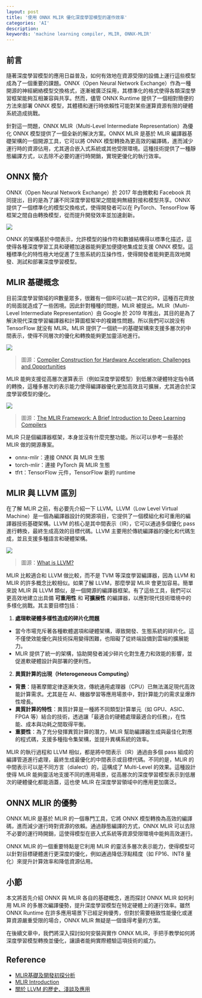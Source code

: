 ```yaml
---
layout: post
title: '使用 ONNX MLIR 優化深度學習模型的運作效率'
categories: 'AI'
description: 
keywords: 'machine learning compiler, MLIR, ONNX-MLIR'
---
```



## 前言 
隨著深度學習模型的應用日益普及，如何有效地在資源受限的設備上運行這些模型成為了一個重要的課題。ONNX（Open Neural Network Exchange）作為一種開源的神經網絡模型交換格式，逐漸被廣泛採用，其標準化的格式使得各類深度學習框架能夠互相兼容與共享。然而，儘管 ONNX Runtime 提供了一個相對簡便的方法來部署 ONNX 模型，其體積和運行時依賴性可能對某些運算資源有限的硬體系統造成挑戰。

針對這一問題，ONNX MLIR（Multi-Level Intermediate Representation）為優化 ONNX 模型提供了一個全新的解決方案。ONNX MLIR 是基於 MLIR 編譯器基礎架構的一個開源工具，它可以將 ONNX 模型轉換為更高效的編譯碼，進而減少運行時的資源佔用，尤其適合嵌入式系統或其他受限環境。這種技術提供了一種靜態編譯方式，以去除不必要的運行時開銷，實現更優化的執行效率。

## ONNX 簡介
ONNX（Open Neural Network Exchange）於 2017 年由微軟和 Facebook 共同提出，目的是為了讓不同深度學習框架之間能夠無縫對接和模型共享。ONNX 提供了一個標準化的模型交換格式，使得開發者可以在 PyTorch、TensorFlow 等框架之間自由轉換模型，從而提升開發效率並加速創新。

![](https://www.aurigait.com/wp-content/uploads/2023/01/1_unnamed.png)

ONNX 的架構基於中間表示，允許模型的操作符和數據結構得以標準化描述，這使得各種深度學習工具和硬體加速器能夠更加便捷地集成並支援 ONNX 模型。這種標準化的特性極大地促進了生態系統的互操作性，使得開發者能夠更高效地開發、測試和部署深度學習模型。

## MLIR 基礎概念
目前深度學習領域的IR數量眾多，很難有一個IR可以統一其它的IR，這種百花齊放的局面就造成了一些困境。因此針對種種的問題，MLIR 被提出。MLIR（Multi-Level Intermediate Representation）由 Google 於 2019 年推出，其目的是為了解決現代深度學習編譯器和計算圖框架中的複雜性問題。所以我們可以說没有 TensorFlow 就没有 MLIR。MLIR 提供了一個統一的基礎架構來支援多層次的中間表示，使得不同層次的優化和轉換能夠更加靈活地進行。

![](https://www.tensorflow.org/mlir/images/mlir-infra.svg)
> 圖源：[Compiler Construction for Hardware Acceleration: Challenges and Opportunities](https://mlhardware.github.io/2020/mlir-albert-cohen.pdf)

MLIR 能夠支援從高層次運算表示（例如深度學習模型）到低層次硬體特定指令碼的轉換，這種多層次的表示能力使得編譯器優化更加高效且可擴展，尤其適合於深度學習模型的優化。

![](https://files.speakerdeck.com/presentations/0ae89b2e54fd453291950270f4c1f4ab/slide_21.jpg)
> 圖源：[The MLIR Framework: A Brief Introduction to Deep Learning Compilers](https://speakerdeck.com/dafnamordechai/the-mlir-framework-a-brief-introduction-to-deep-learning-compilers?slide=22)

MLIR 只是個編譯器框架，本身並沒有什麼完整功能。所以可以參考一些基於 MLIR 做的開源專案。

- onnx-mlir：連接 ONNX 與 MLIR 生態
- torch-mlir：連接 PyTorch 與 MLIR 生態
- tfrt：TensorFlow 元件，TensorFlow 新的 runtime

## MLIR 與 LLVM 區別
在了解 MLIR 之前，有必要先介紹一下 LLVM。LLVM（Low Level Virtual Machine）是一個為編譯器設計的開源項目，它提供了一個模組化和可重用的編譯器技術基礎架構。LLVM 的核心是其中間表示（IR），它可以通過多個優化 pass 進行轉換，最終生成高效的目標代碼。LLVM 主要用於傳統編譯器的優化和代碼生成，並且支援多種語言和硬體架構。

![](https://cdn.prod.website-files.com/620d42e86cb8ec4d0839e59d/620d42e96cb8ec53c539ef17_c47cbc8cca9448df840b6c203a38ab8d.jpeg)
> 圖源：[What is LLVM?](https://www.heavy.ai/technical-glossary/llvm)

MLIR 比較適合和 LLVM 做比較，而不是 TVM 等深度學習編譯器，因為 LLVM 和 MLIR 的許多概念比較相似。如果了解 LLVM，那麼學習 MLIR 會更加容易。簡單來說 MLIR 與 LLVM 類似，是一個開源的編譯器框架。有了這些工具，我們可以更高效地建立出具備 **可重用性** 和 **可擴展性** 的編譯器，以應對現代技術環境中的多樣化挑戰。其主要目標包括：

1. **處理軟硬體多樣性造成的碎片化問題**
- 當今市場充斥著各種軟體選項和硬體架構，導致開發、生態系統的碎片化。這不僅使效能優化與技術採用變得困難，也阻礙了從終端設備到雲端的擴展能力。
- MLIR 提供了統一的架構，協助開發者減少碎片化對生產力和效能的影響，並促進軟硬體設計與部署的便利性。

2. **異質計算的出現（Heterogeneous Computing）**
- **背景**：隨著摩爾定律逐漸失效，傳統通用處理器（CPU）已無法滿足現代高效能計算需求。尤其是在 AI、機器學習等應用場景中，對計算能力的需求呈爆炸性增長。
- **異質計算的特性**：異質計算是一種將不同類型計算單元（如 GPU、ASIC、FPGA 等）結合的技術，透過讓「最適合的硬體處理最適合的任務」，在性能、成本與功耗之間取得平衡。
- **重要性**：為了充分發揮異質計算的潛力，MLIR 幫助編譯器生成與最佳化對應的程式碼，支援多種指令集架構，並提升異構系統的效率。

MLIR 的執行過程和 LLVM 相似，都是將中間表示（IR）通過由多個 pass 組成的編譯管道進行處理，最終生成最優化的中間表示或目標代碼。不同的是，MLIR 的中間表示可以是不同方言（dialect）的，這構成了 Multi-Level 的效果。這種設計使得 MLIR 能夠靈活地支援不同的應用場景，從高層次的深度學習模型表示到低層次的硬體優化都能涵蓋，這也使 MLIR 在深度學習領域中的應用更加廣泛。

## ONNX MLIR 的優勢
ONNX MLIR 是基於 MLIR 的一個專門工具，它將 ONNX 模型轉換為高效的編譯碼，進而減少運行時對資源的依賴。通過靜態編譯的方式，ONNX MLIR 可以去除不必要的運行時開銷，這使得模型在嵌入式系統等資源受限環境中能夠高效運行。

ONNX MLIR 的一個重要特點是它利用 MLIR 的靈活多層次表示能力，使得模型可以針對目標硬體進行更深度的優化，例如通過降低浮點精度（如 FP16、INT8 量化）來提升計算效率和降低資源佔用。


## 小節
本文將首先介紹 ONNX 與 MLIR 各自的基礎概念，進而探討 ONNX MLIR 如何利用 MLIR 的多層次編譯優勢，提升深度學習模型在特定硬體上的運行效率。雖然 ONNX Runtime 在許多應用場景下已經足夠優秀，但對於需要極致性能優化或運算資源嚴重受限的場合，ONNX MLIR 無疑是一個值得考量的方案。

在後續文章中，我們將深入探討如何安裝與實作 ONNX MLIR，手把手教學如何將深度學習模型轉換並優化，讓讀者能夠實際體驗這項技術的威力。


## Reference
- [MLIR基礎及開發初探分析](https://www.cnblogs.com/wujianming-110117/p/17288776.html)
- [MLIR Introduction](https://lovelessless99.github.io/coding-hub/blogs/MLIR/MLIR.html)
- [關於 LLVM 的歷史、淺談及應用](https://lovelessless99.github.io/coding-hub/blogs/LLVM/LLVM_intro.html)